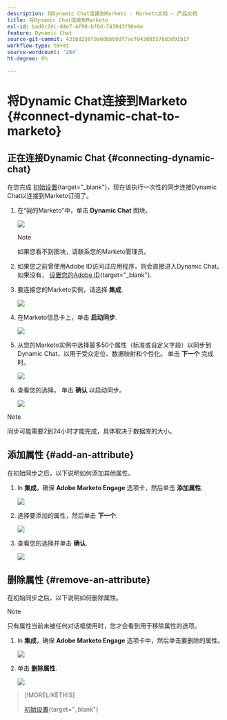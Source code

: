 ```yaml
---
description: 将Dynamic Chat连接到Marketo - Marketo文档 — 产品文档
title: 将Dynamic Chat连接到Marketo
exl-id: bad6c2dc-d4e7-4f98-bf6d-743043f96e4e
feature: Dynamic Chat
source-git-commit: 431bd258f9a68bbb9df7acf043085578d3d91b1f
workflow-type: tm+mt
source-wordcount: '264'
ht-degree: 0%

---
```


# 将Dynamic Chat连接到Marketo {#connect-dynamic-chat-to-marketo}

## 正在连接Dynamic Chat {#connecting-dynamic-chat}

在您完成 [初始设置](/help/marketo/product-docs/demand-generation/dynamic-chat/initial-setup.md){target="_blank"}，现在该执行一次性的同步连接Dynamic Chat以连接到Marketo订阅了。

1. 在“我的Marketo”中，单击 **Dynamic Chat** 图块。

   ![](assets/connect-dynamic-chat-to-marketo-1.png)

   >[!NOTE]
   >
   >如果您看不到图块，请联系您的Marketo管理员。

1. 如果您之前曾使用Adobe ID访问过应用程序，则会直接进入Dynamic Chat。 如果没有， [设置您的Adobe ID](https://helpx.adobe.com/manage-account/using/create-update-adobe-id.html){target="_blank"}.

1. 要连接您的Marketo实例，请选择 **集成**.

   ![](assets/connect-dynamic-chat-to-marketo-2.png)

1. 在Marketo信息卡上，单击 **启动同步**.

   ![](assets/connect-dynamic-chat-to-marketo-3.png)

1. 从您的Marketo实例中选择最多50个属性（标准或自定义字段）以同步到Dynamic Chat，以用于受众定位、数据映射和个性化。 单击 **下一个** 完成时。

   ![](assets/connect-dynamic-chat-to-marketo-4.png)

1. 查看您的选择。 单击 **确认** 以启动同步。

   ![](assets/connect-dynamic-chat-to-marketo-5.png)

>[!NOTE]
>
>同步可能需要2到24小时才能完成，具体取决于数据库的大小。

## 添加属性 {#add-an-attribute}

在初始同步之后，以下说明如何添加其他属性。

1. In **集成**，确保 **Adobe Marketo Engage** 选项卡，然后单击 **添加属性**.

   ![](assets/connect-dynamic-chat-to-marketo-6.png)

1. 选择要添加的属性，然后单击 **下一个**.

   ![](assets/connect-dynamic-chat-to-marketo-7.png)

1. 查看您的选择并单击 **确认**.

   ![](assets/connect-dynamic-chat-to-marketo-8.png)

## 删除属性 {#remove-an-attribute}

在初始同步之后，以下说明如何删除属性。

>[!NOTE]
>
>只有属性当前未被任何对话框使用时，您才会看到用于移除属性的选项。

1. In **集成**，确保 **Adobe Marketo Engage** 选项卡中，然后单击要删除的属性。

   ![](assets/connect-dynamic-chat-to-marketo-9.png)

1. 单击 **删除属性**.

   ![](assets/connect-dynamic-chat-to-marketo-10.png)

>[!MORELIKETHIS]
>
>[初始设置](/help/marketo/product-docs/demand-generation/dynamic-chat/initial-setup.md){target="_blank"}
